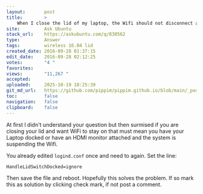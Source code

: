 ```yaml
---
layout:       post
title:        >
    When I close the lid of my laptop, the Wifi should not disconnect automatically
site:         Ask Ubuntu
stack_url:    https://askubuntu.com/q/830562
type:         Answer
tags:         wireless 16.04 lid
created_date: 2016-09-28 01:37:15
edit_date:    2016-09-28 02:12:25
votes:        "4 "
favorites:    
views:        "11,267 "
accepted:     
uploaded:     2025-10-19 18:25:39
git_md_url:   https://github.com/pippim/pippim.github.io/blob/main/_posts/2016/2016-09-28-When-I-close-the-lid-of-my-laptop_-the-Wifi-should-not-disconnect-automatically.md
toc:          false
navigation:   false
clipboard:    false
---
```


At first I didn't understand your question but then surmised if you are closing your lid and want WiFi to stay on that must mean you have your Laptop docked or have an HDMI monitor attached and the system is suspending the Wifi.

You already edited `logind.conf` once and need to again. Set the line:

``` 
HandleLidSwitchDocked=ignore
```

Then save the file and reboot. Hopefully this solves the problem. If so mark this as solution by clicking check mark, if not post a comment.
